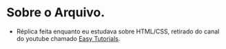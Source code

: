 # Sobre o Arquivo.

- Réplica feita enquanto eu estudava sobre HTML/CSS, retirado do canal do youtube chamado [Easy Tutorials](https://www.youtube.com/c/EasyTutorialsVideo/). 
